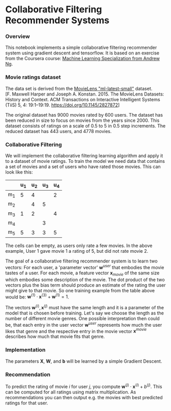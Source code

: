 # Collaborative Filtering Recommender Systems

### Overview

This notebook implements a simple collaborative filtering recommender system using gradient descent and tensorflow. It is based on an exercise from the Coursera course: [Machine Learning Specialization from Andrew Ng](https://www.coursera.org/specializations/machine-learning-introduction).



### Movie ratings dataset

The data set is derived from the [MovieLens "ml-latest-small"](https://grouplens.org/datasets/movielens/latest/) dataset.   
[F. Maxwell Harper and Joseph A. Konstan. 2015. The MovieLens Datasets: History and Context. ACM Transactions on Interactive Intelligent Systems (TiiS) 5, 4: 19:1–19:19. <https://doi.org/10.1145/2827872>]

The original dataset has  9000 movies rated by 600 users. The dataset has been reduced in size to focus on movies from the years since 2000. This dataset consists of ratings on a scale of 0.5 to 5 in 0.5 step increments. The reduced dataset has 443 users, and 4778 movies. 



### Collaborative Filtering

We will implement the collaborative filtering learning algorithm and apply it to a dataset of movie ratings.
To train the model we need data that contains a set of movies and a set of users who have rated those movies. This can look like this:


|               | u<sub>1</sub> | u<sub>2</sub> | u<sub>3</sub> | u<sub>4</sub> |
| :------------ | ------------- | ------------- | ------------- | ------------- |
| m<sub>1</sub> | 5             | 4             |               | 2             |
| m<sub>2</sub> |               | 4             | 5             |               |
| m<sub>3</sub> | 1             | 2             |               | 4             |
| m<sub>4</sub> |               |               | 3             |               |
| m<sub>5</sub> | 5             | 3             | 3             | 5             |

The cells can be empty, as users only rate a few movies. In the above example, User 1 gave movie 1 a rating of 5, but did not rate movie 2.

The goal of a collaborative filtering recommender system is to learn two vectors: For each user, a 'parameter vector' $\mathbf{w}^{user}$ that embodies the movie tastes of a user. For each movie, a feature vector $\mathbf{x}_{movie}$ of the same size which embodies some description of the movie. The dot product of the two vectors plus the bias term should produce an estimate of the rating the user might give to that movie. So one training example from the table above would be:
$\mathbf{w}^{(1)} \cdot \mathbf{x}^{(3)} + \mathbf{w}^{(1)} = 1$.

The vectors $\mathbf{w}^{(i)}, \mathbf{x}^{(j)}$ must have the same length and it is a parameter of the model that is chosen before training. Let's say we choose the length as the number of different movie genres. One possible interpretation then could be, that each entry in the user vector $\mathbf{w}^{user}$ represents how much the user likes that genre and the respective entry in the movie vector $\mathbf{x}^{movie}$ describes how much that movie fits that genre.



### Implementation

The parameters  $\mathbf{X}$, $\mathbf{W}$, and $\mathbf{b}$ will be learned by a simple Gradient Descent.



### Recommendation

To predict the rating of movie $i$ for user $j$, you compute $\mathbf{w}^{(j)} \cdot \mathbf{x}^{(i)} + b^{(j)}$. This can be computed for all ratings using matrix multiplication. As recommendations you can then output e.g. the movies with best predicted ratings for that user.
